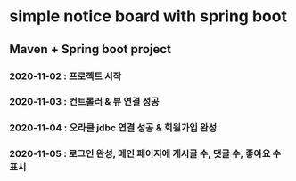 # simple notice board with spring boot

## Maven + Spring boot project

### 2020-11-02 : 프로젝트 시작
### 2020-11-03 : 컨트롤러  & 뷰 연결 성공
### 2020-11-04 : 오라클 jdbc 연결 성공 & 회원가입 완성
### 2020-11-05 : 로그인 완성, 메인 페이지에 게시글 수, 댓글 수, 좋아요 수 표시
